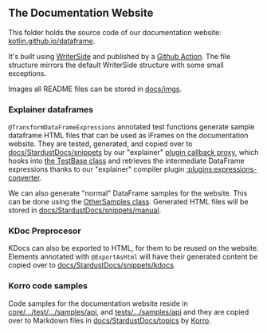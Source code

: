 ## The Documentation Website

This folder holds the source code of our documentation website:
[kotlin.github.io/dataframe](https://kotlin.github.io/dataframe).

It's built using [WriterSide](https://www.jetbrains.com/writerside/) and published
by a [Github Action](../.github/workflows/main.yml).
The file structure mirrors the default WriterSide structure with some small exceptions.

Images all README files can be stored in [docs/imgs](./imgs).

### Explainer dataframes
`@TransformDataFrameExpressions` annotated test functions generate sample
dataframe HTML files that can be used as iFrames on the documentation website.
They are tested, generated, and copied over to [docs/StardustDocs/snippets](./StardustDocs/snippets) by
our "explainer" [plugin callback proxy](../core/src/test/kotlin/org/jetbrains/kotlinx/dataframe/explainer),
which hooks into [the TestBase class](../core/src/test/kotlin/org/jetbrains/kotlinx/dataframe/samples/api/TestBase.kt) and
retrieves the intermediate DataFrame expressions thanks to
our "explainer" compiler plugin [:plugins:expressions-converter](../plugins/expressions-converter).

We can also generate "normal" DataFrame samples for the website. This can be done using the
[OtherSamples class](../core/src/test/kotlin/org/jetbrains/kotlinx/dataframe/samples/api/OtherSamples.kt). Generated
HTML files will be stored in [docs/StardustDocs/snippets/manual](./StardustDocs/snippets/manual).

### KDoc Preprocesor
KDocs can also be exported to HTML, for them to be reused on the website.
Elements annotated with `@ExportAsHtml` will have their generated content be copied over to
[docs/StardustDocs/snippets/kdocs](./StardustDocs/snippets/kdocs).

### Korro code samples
Code samples for the documentation website reside in [core/.../test/.../samples/api](../core/src/test/kotlin/org/jetbrains/kotlinx/dataframe/samples/api),
and [tests/.../samples/api](../tests/src/test/kotlin/org/jetbrains/kotlinx/dataframe/samples/api)
and they are copied over to Markdown files in [docs/StardustDocs/topics](./StardustDocs/topics)
by [Korro](https://github.com/devcrocod/korro).


